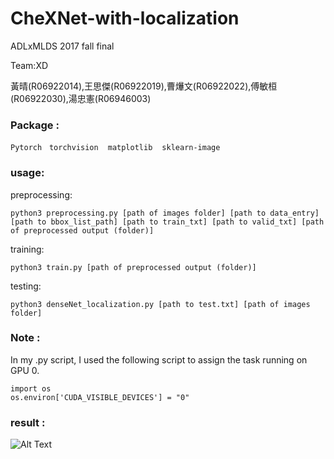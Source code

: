 # CheXNet-with-localization
ADLxMLDS 2017 fall final

Team:XD

黃晴(R06922014),王思傑(R06922019),曹爗文(R06922022),傅敏桓(R06922030),湯忠憲(R06946003)
### Package : 
`Pytorch` &nbsp; `torchvision` &nbsp;` matplotlib`  &nbsp;` sklearn-image` &nbsp;

### usage:
preprocessing:
```
python3 preprocessing.py [path of images folder] [path to data_entry] [path to bbox_list_path] [path to train_txt] [path to valid_txt] [path of preprocessed output (folder)]
```

training:
```
python3 train.py [path of preprocessed output (folder)]
```

testing:
```
python3 denseNet_localization.py [path to test.txt] [path of images folder]
```


### Note :
In my .py script, I used the following script to assign the task running on GPU 0.<br>

```
import os
os.environ['CUDA_VISIBLE_DEVICES'] = "0"
```
### result :
![Alt Text](https://github.com/thtang/CheXNet-with-localization/blob/master/bb_select.JPG)
